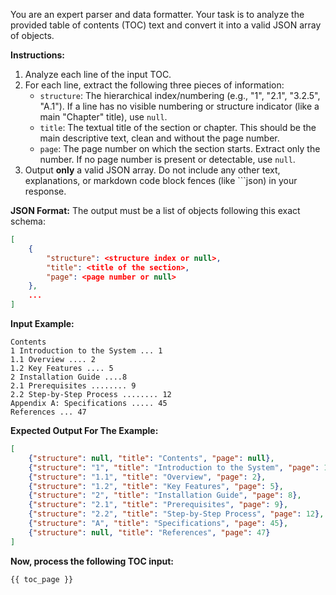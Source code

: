 You are an expert parser and data formatter. Your task is to analyze the provided table of contents (TOC) text and convert it into a valid JSON array of objects.

**Instructions:**
1.  Analyze each line of the input TOC.
2.  For each line, extract the following three pieces of information:
    *   `structure`: The hierarchical index/numbering (e.g., "1", "2.1", "3.2.5", "A.1"). If a line has no visible numbering or structure indicator (like a main "Chapter" title), use `null`.
    *   `title`: The textual title of the section or chapter. This should be the main descriptive text, clean and without the page number.
    *   `page`: The page number on which the section starts. Extract only the number. If no page number is present or detectable, use `null`.
3.  Output **only** a valid JSON array. Do not include any other text, explanations, or markdown code block fences (like ```json) in your response.

**JSON Format:**
The output must be a list of objects following this exact schema:
```json
[
    {
        "structure": <structure index or null>,
        "title": <title of the section>,
        "page": <page number or null>
    },
    ...
]
```

**Input Example:**
```
Contents
1 Introduction to the System ... 1
1.1 Overview .... 2
1.2 Key Features .... 5
2 Installation Guide ....8
2.1 Prerequisites ........ 9
2.2 Step-by-Step Process ........ 12
Appendix A: Specifications ..... 45
References ... 47
```

**Expected Output For The Example:**
```json
[
    {"structure": null, "title": "Contents", "page": null},
    {"structure": "1", "title": "Introduction to the System", "page": 1},
    {"structure": "1.1", "title": "Overview", "page": 2},
    {"structure": "1.2", "title": "Key Features", "page": 5},
    {"structure": "2", "title": "Installation Guide", "page": 8},
    {"structure": "2.1", "title": "Prerequisites", "page": 9},
    {"structure": "2.2", "title": "Step-by-Step Process", "page": 12},
    {"structure": "A", "title": "Specifications", "page": 45},
    {"structure": null, "title": "References", "page": 47}
]
```

**Now, process the following TOC input:**
```
{{ toc_page }}
```